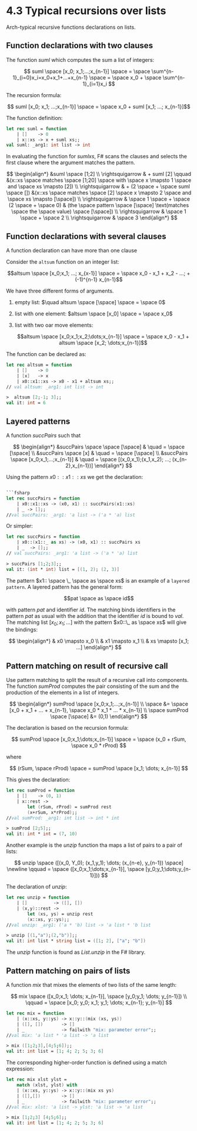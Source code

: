 # 4.3 Typical recursions over lists

Arch-typical recursive functions declarations on lists.

## Function declarations with two clauses

The function $suml$ which computes the sum a list of integers:

$$
suml \space [x_0; x_1;...;x_{n-1}] \space = \space \sum^{n-1}_{i=0}x_i=x_0+x_1+...+x_{n-1} \space = \space x_0 + \space \sum^{n-1}_{i=1}x_i
$$

The recursion formula:

$$ suml [x_0; x_1; ...;x_{n-1}] \space = \space x_0 + suml [x_1; ...; x_{n-1}]$$

The function definition:

```fsharp
let rec suml = function
    | []    -> 0
    | x::xs -> x + suml xs;;
val suml: _arg1: int list -> int
```

In evaluating the function for $suml xs$, F# scans the clauses and selects the first clause where the argument matches the pattern.

$$
\begin{align*}
    &suml \space [1;2] \\
\rightsquigarrow & + suml [2] \qquad      &(x::xs \space matches \space [1;20] \space with \space x \mapsto 1 \space and \space xs \mapsto [2]) \\
\rightsquigarrow & + (2 \space + \space suml \space []) &(x::xs \space matches \space [2] \space x \mapsto 2 \space and \space xs \mapsto [\space]) \\
\rightsquigarrow & \space 1 \space + \space (2 \space + \space 0)  & (the \space pattern \space [\space] \text(matches \space the \space value) \space [\space]) \\
\rightsquigarrow & \space 1 \space + \space 2 \\
\rightsquigarrow & \space 3
\end{align*}
$$

## Function declarations with several clauses

A function declaration can have more than one clause

Consider the `altsum` function on an integer list:

$$altsum \space [x_0;x_1; ...; x_{x-1}] \space = \space x_0 - x_1 + x_2 - ...; + (-1)^{n-1} x_{n-1}$$

We have three different forms of arguments.

1. empty list: $\quad altsum \space [\space] \space = \space 0$

2. list with one element: $altsum \space [x_0] \space = \space x_0$

3. list with two oar move elements:

    $$altsum \space [x_0;x_1;x_2;\dots;x_{n-1}] \space = \space x_0 - x_1 + altsum \space [x_2; \dots;x_{n-1}]$$

The function can be declared as:

```fsharp
let rec altsum = function
    | []    -> 0
    | [x]   -> x
    | x0::x1::xs -> x0 - x1 + altsum xs;;
// val altsum: _arg1: int list -> int

>  altsum [2;-1; 3];;
val it: int = 6
```

## Layered patterns

A function $succPairs$ such that

$$
\begin{align*}
&succPairs \space \space [\space]     & \quad = \space [\space] \\
&succPairs \space [x]          & \quad = \space [\space] \\
&succPairs \space [x_0;x_1;...;x_{n-1}] & \quad = \space [(x_0,x_1);(x_1,x_2); ...; (x_{n-2},x_{n-1})]
\end{align*}
$$

Using the pattern $x0::x1::xs$ we get the declaration:

```fsharp

```fsharp 
let rec succPairs = function
    | x0::x1::xs -> (x0, x1) :: succPairs(x1::xs)
    | _ -> [];;
//val succPairs: _arg1: 'a list -> ('a * 'a) list
```

Or simpler:

```fsharp
let rec succPairs = function
    | x0::(x1::_ as xs) -> (x0, x1) :: succPairs xs
    | _  -> [];;
// val succPairs: _arg1: 'a list -> ('a * 'a) list

> succPairs [1;2;3];;
val it: (int * int) list = [(1, 2); (2, 3)]
```

The pattern $x1:: \space \_ \space as \space xs$ is an example of a `layered pattern`. A layered pattern has the general form:

$$pat \space as \space id$$

with pattern $pat$ and identifier $id$. The matching binds identifiers in the pattern $pat$ as usual with the addition that the identifier $id$ is bound to $val$. The matching list $[x_0;x_1;\dots]$ with the pattern $x0::\_ as \space xs$ will give the bindings:

$$
\begin{align*}
& x0 \mapsto x_0 \\
& x1 \mapsto x_1 \\
& xs \mapsto [x_1; ...]
\end{align*}
$$

## Pattern matching on result of recursive call

Use pattern matching to split the result of a recursive call into components.  The function $sumProd$ computes the pair consisting of the sum and the production of the elements in a list of integers.

$$
\begin{align*}
sumProd \space [x_0;x_1;...;x_{n-1}] \\
\space  &= \space [x_0 + x_1 + ... + x_{n-1}, \space x_0 * x_1 * ... * x_{n-1}]  \\
\space sumProd \space [\space] &= (0,1)
\end{align*}
$$

The declaration is based on the recursion formula:

$$
sumProd \space [x_0;x_1;\dots;x_{n-1}] \space = \space (x_0 + rSum, \space x_0 * rProd)
$$

where

$$
(rSum, \space rProd) \space = sumProd \space [x_1; \dots; x_{n-1}]
$$

This gives the declaration:

```fsharp
let rec sumProd = function
    | []    -> (0, 1)
    | x::rest ->
        let (rSum, rProd) = sumProd rest
        (x+rSum, x*rProd);;
//val sumProd: _arg1: int list -> int * int

> sumProd [2;5];;
val it: int * int = (7, 10)
```

Another example is the $unzip$ function tha maps a list of pairs to a pair of lists:

$$
unzip \space ([(x_0, Y_0); (x_1,y_1); \dots; (x_{n-e}, y_{n-1}) \space] \newline
\qquad = \space ([x_0;x_1;\dots;x_{n-1}], \space [y_0;y_1;\dots;y_{n-1}]))
$$

The declaration of $unzip$:

```fsharp
let rec unzip = function
    | []          -> ([], [])
    | (x,y)::rest ->
        let (xs, ys) = unzip rest
        (x::xs, y::ys);;
//val unzip: _arg1: ('a * 'b) list -> 'a list * 'b list

> unzip [(1,"a");(2,"b")];;
val it: int list * string list = ([1; 2], ["a"; "b"])
```

The $unzip$ function is found as $List.unzip$ in the F# library.

## Pattern matching on pairs of lists

A function $mix$ that mixes the elements of two lists of the same length:

$$
mix \space ([x_0;x_1; \dots; x_{n-1}], \space [y_0;y_1; \dots; y_{n-1}]) \\
\qquad = \space [x_0; y_0; x_1; y_1; \dots; x_{n-1}; y_{n-1}]
$$

```fsharp
let rec mix = function
    | (x::xs, y::ys) -> x::y::(mix (xs, ys))
    | ([], [])       -> []
    | _              -> failwith "mix: parameter error";;
//val mix: 'a list * 'a list -> 'a list

> mix ([1;2;3],[4;5;6]);;
val it: int list = [1; 4; 2; 5; 3; 6]
```

The corresponding higher-order function is defined using a match expression:

```fsharp
let rec mix xlst ylst =
    match (xlst, ylst) with
    | (x::xs, y::ys) -> x::y::(mix xs ys)
    | ([],[])        -> []
    | _              -> failwith "mix: parameter error";;
//val mix: xlst: 'a list -> ylst: 'a list -> 'a list

> mix [1;2;3] [4;5;6];;
val it: int list = [1; 4; 2; 5; 3; 6]
```
